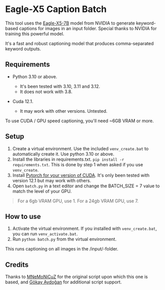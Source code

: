 # Eagle-X5 Caption Batch
This tool uses the [Eagle-X5-7B](https://huggingface.co/NVEagle/Eagle-X5-7B) model from NVIDIA to generate keyword-based captions for images in an input folder. Special thanks to NVIDIA for training this powerful model.

It's a fast and robust captioning model that produces comma-separated keyword outputs.

## Requirements
* Python 3.10 or above.
  * It's been tested with 3.10, 3.11 and 3.12.
  * It does not work with 3.8.

* Cuda 12.1.
  * It may work with other versions. Untested.
 
To use CUDA / GPU speed captioning, you'll need ~6GB VRAM or more.

## Setup
1. Create a virtual environment. Use the included `venv_create.bat` to automatically create it. Use python 3.10 or above.
2. Install the libraries in requirements.txt. `pip install -r requirements.txt`. This is done by step 1 when asked if you use `venv_create`.
3. Install [Pytorch for your version of CUDA](https://pytorch.org/). It's only been tested with version 12.1 but may work with others.
4. Open `batch.py` in a text editor and change the BATCH_SIZE = 7 value to match the level of your GPU.

>   For a 6gb VRAM GPU, use 1.
>   For a 24gb VRAM GPU, use 7.

## How to use
1. Activate the virtual environment. If you installed with `venv_create.bat`, you can run `venv_activate.bat`.
2. Run `python batch.py` from the virtual environment.

This runs captioning on all images in the /input/-folder.

## Credits
Thanks to [MNeMoNiCuZ](https://github.com/MNeMoNiCuZ0) for the original script upon which this one is based, and [Gökay Aydoğan](https://huggingface.co/gokaygokay) for additional script support.